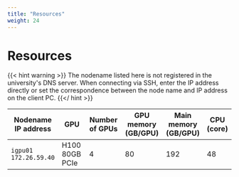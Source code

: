 ```yaml
---
title: "Resources"
weight: 24
---
```


# Resources

{{< hint warning >}}
The nodename listed here is not registered in the university's DNS server.
When connecting via SSH, enter the IP address directly or set the correspondence between the node name and IP address on the client PC.
{{</ hint >}}

|Nodename<br>IP address|GPU|Number of GPUs|GPU memory<br>(GB/GPU)|Main memory<br>(GB/GPU)|CPU<br>(core)|
|---|---|---|---|---|---|
|`igpu01`<br>`172.26.59.40`|H100 80GB PCIe|4|80|192|48|